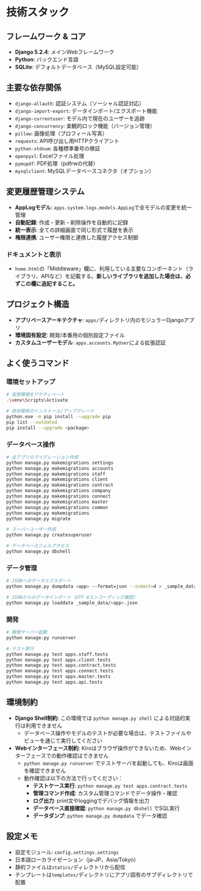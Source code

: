 # 技術スタック

## フレームワーク & コア
- **Django 5.2.4**: メインWebフレームワーク
- **Python**: バックエンド言語
- **SQLite**: デフォルトデータベース（MySQL設定可能）

## 主要な依存関係
- `django-allauth`: 認証システム（ソーシャル認証対応）
- `django-import-export`: データインポート/エクスポート機能
- `django-currentuser`: モデル内で現在のユーザーを追跡
- `django-concurrency`: 楽観的ロック機能（バージョン管理）
- `pillow`: 画像処理（プロフィール写真）
- `requests`: API呼び出し用HTTPクライアント
- `python-stdnum`: 各種標準番号の検証
- `openpyxl`: Excelファイル処理
- `pymupdf`: PDF処理（pdfrwの代替）
- `mysqlclient`: MySQLデータベースコネクタ（オプション）

## 変更履歴管理システム
- **AppLogモデル**: `apps.system.logs.models.AppLog`で全モデルの変更を統一管理
- **自動記録**: 作成・更新・削除操作を自動的に記録
- **統一表示**: 全ての詳細画面で同じ形式で履歴を表示
- **権限連携**: ユーザー権限と連携した履歴アクセス制御

### ドキュメントと表示
- `home.html`の「Middleware」欄に、利用している主要なコンポーネント（ライブラリ、APIなど）を記載する。**新しいライブラリを追加した場合は、必ずこの欄に追記すること。**

## プロジェクト構造
- **アプリベースアーキテクチャ**: `apps/`ディレクトリ内のモジュラーDjangoアプリ
- **環境固有設定**: 開発/本番用の個別設定ファイル
- **カスタムユーザーモデル**: `apps.accounts.MyUser`による拡張認証

## よく使うコマンド

### 環境セットアップ
```bash
# 仮想環境をアクティベート
.\venv\Scripts\Activate

# 依存関係のインストール/アップグレード
python.exe -m pip install --upgrade pip
pip list --outdated
pip install --upgrade <package>
```

### データベース操作
```bash
# 全アプリのマイグレーション作成
python manage.py makemigrations settings
python manage.py makemigrations accounts
python manage.py makemigrations staff
python manage.py makemigrations client
python manage.py makemigrations contract
python manage.py makemigrations company
python manage.py makemigrations connect
python manage.py makemigrations master
python manage.py makemigrations common
python manage.py makemigrations
python manage.py migrate

# スーパーユーザー作成
python manage.py createsuperuser

# データベースシェルアクセス
python manage.py dbshell
```

### データ管理
```bash
# JSONへのデータエクスポート
python manage.py dumpdata <app> --format=json --indent=4 > _sample_data/<app>.json

# JSONからのデータインポート（UTF-8エンコーディング確認）
python manage.py loaddata _sample_data/<app>.json
```

### 開発
```bash
# 開発サーバー起動
python manage.py runserver

# テスト実行
python manage.py test apps.staff.tests
python manage.py test apps.client.tests
python manage.py test apps.contract.tests
python manage.py test apps.connect.tests
python manage.py test apps.master.tests
python manage.py test apps.api.tests
```

## 環境制約
- **Django Shell制約**: この環境では `python manage.py shell` による対話的実行は利用できません
  - データベース操作やモデルのテストが必要な場合は、テストファイルやビューを通じて実行してください
- **Webインターフェース制約**: Kiroはブラウザ操作ができないため、Webインターフェースでの動作確認はできません
  - `python manage.py runserver` でテストサーバを起動しても、Kiroは画面を確認できません
  - 動作確認は以下の方法で行ってください：
    - **テストケース実行**: `python manage.py test apps.contract.tests`
    - **管理コマンド作成**: カスタム管理コマンドでデータ操作・確認
    - **ログ出力**: print文やloggingでデバッグ情報を出力
    - **データベース直接確認**: `python manage.py dbshell` でSQL実行
    - **データダンプ**: `python manage.py dumpdata` でデータ確認

## 設定メモ
- 設定モジュール: `config.settings.settings`
- 日本語ローカライゼーション（ja-JP、Asia/Tokyo）
- 静的ファイルは`statics/`ディレクトリから配信
- テンプレートは`templates/`ディレクトリにアプリ固有のサブディレクトリで配置